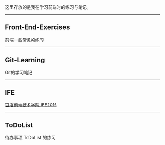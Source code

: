 这里存放的是我在学习前端时的练习与笔记。

-----------
## Front-End-Exercises
前端一些常见的练习

-----------
## Git-Learning
Git的学习笔记


-----------
## IFE<br>
[百度前端技术学院 IFE2016](http://ife.baidu.com/2016/task/all)

-----------
## ToDoList
待办事项 ToDoList 的练习
